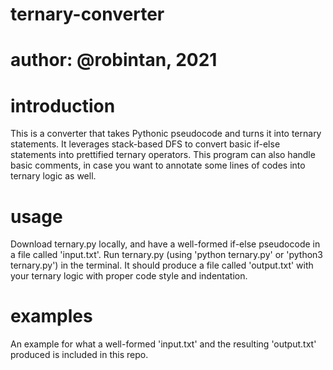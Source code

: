 # ternary-converter
# author: @robintan, 2021

# introduction
This is a converter that takes Pythonic pseudocode and turns it into ternary statements.
It leverages stack-based DFS to convert basic if-else statements into prettified ternary operators.
This program can also handle basic comments, in case you want to annotate some lines of codes into ternary logic as well.

# usage
Download ternary.py locally, and have a well-formed if-else pseudocode in a file called 'input.txt'.
Run ternary.py (using 'python ternary.py' or 'python3 ternary.py') in the terminal.
It should produce a file called 'output.txt' with your ternary logic with proper code style and indentation.

# examples
An example for what a well-formed 'input.txt' and the resulting 'output.txt' produced is included in this repo.
